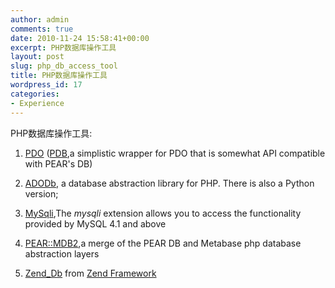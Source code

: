 ```yaml
---
author: admin
comments: true
date: 2010-11-24 15:58:41+00:00
excerpt: PHP数据库操作工具
layout: post
slug: php_db_access_tool
title: PHP数据库操作工具
wordpress_id: 17
categories:
- Experience
---
```


PHP数据库操作工具:



	
  1. [PDO](http://cn.php.net/pdo) ([PDB](http://code.google.com/p/digg/wiki/PDB),a simplistic wrapper for PDO that is somewhat API compatible with PEAR's DB)

	
  2. [ADODb](http://adodb.sourceforge.net/), a database abstraction library for PHP. There is also a Python version;

	
  3. [MySqli](http://php.net/mysqli),The _mysqli_ extension allows you to access the    functionality provided by MySQL 4.1 and above

	
  4. [PEAR::MDB2](http://pear.php.net/package/MDB2),a merge of the PEAR DB and Metabase php database abstraction layers

	
  5. [Zend_Db](http://framework.zend.com/manual/en/zend.db.html) from [Zend Framework](http://framework.zend.com/)



